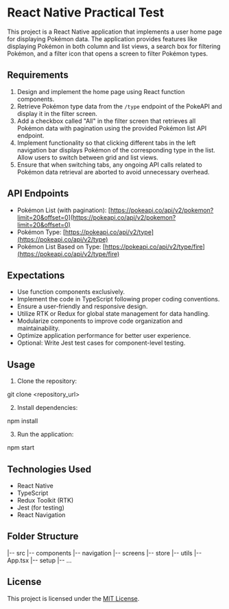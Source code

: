 # React Native Practical Test

This project is a React Native application that implements a user home page for displaying Pokémon data. The application provides features like displaying Pokémon in both column and list views, a search box for filtering Pokémon, and a filter icon that opens a screen to filter Pokémon types.

## Requirements

1. Design and implement the home page using React function components.
2. Retrieve Pokémon type data from the `/type` endpoint of the PokeAPI and display it in the filter screen.
3. Add a checkbox called "All" in the filter screen that retrieves all Pokémon data with pagination using the provided Pokémon list API endpoint.
4. Implement functionality so that clicking different tabs in the left navigation bar displays Pokémon of the corresponding type in the list. Allow users to switch between grid and list views.
5. Ensure that when switching tabs, any ongoing API calls related to Pokémon data retrieval are aborted to avoid unnecessary overhead.

## API Endpoints

- Pokémon List (with pagination): [https://pokeapi.co/api/v2/pokemon?limit=20&offset=0](https://pokeapi.co/api/v2/pokemon?limit=20&offset=0)
- Pokémon Type: [https://pokeapi.co/api/v2/type](https://pokeapi.co/api/v2/type)
- Pokémon List Based on Type: [https://pokeapi.co/api/v2/type/fire](https://pokeapi.co/api/v2/type/fire)

## Expectations

- Use function components exclusively.
- Implement the code in TypeScript following proper coding conventions.
- Ensure a user-friendly and responsive design.
- Utilize RTK or Redux for global state management for data handling.
- Modularize components to improve code organization and maintainability.
- Optimize application performance for better user experience.
- Optional: Write Jest test cases for component-level testing.

## Usage

1. Clone the repository:

git clone <repository_url>

2. Install dependencies:

npm install

3. Run the application:

npm start

## Technologies Used

- React Native
- TypeScript
- Redux Toolkit (RTK)
- Jest (for testing)
- React Navigation

## Folder Structure

|-- src
|-- components
|-- navigation
|-- screens
|-- store
|-- utils
|-- App.tsx
|-- setup
|-- ...

## License

This project is licensed under the [MIT License](LICENSE).
